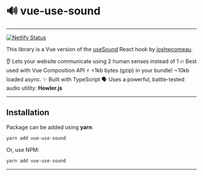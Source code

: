 # 🔊 vue-use-sound

---

[![Netlify Status](https://api.netlify.com/api/v1/badges/991aafcb-635a-457d-93a4-10f4b895c8c5/deploy-status)](https://app.netlify.com/sites/vue-use-sound/deploys)

This library is a Vue version of the [useSound](https://github.com/joshwcomeau/use-sound) React hook by [joshwcomeau](https://github.com/joshwcomeau).

👂 Lets your website communicate using 2 human senses instead of 1
🔥 Best used with Vue Composition API
⚡️ <1kb bytes (gzip) in your bundle! ~10kb loaded async.
✨ Built with TypeScript
🗣 Uses a powerful, battle-tested audio utility: **Howler.js**

---

## Installation

Package can be added using **yarn**:

```bash
yarn add vue-use-sound
```

Or, use NPM:

```bash
yarn add vue-use-sound
```

---
